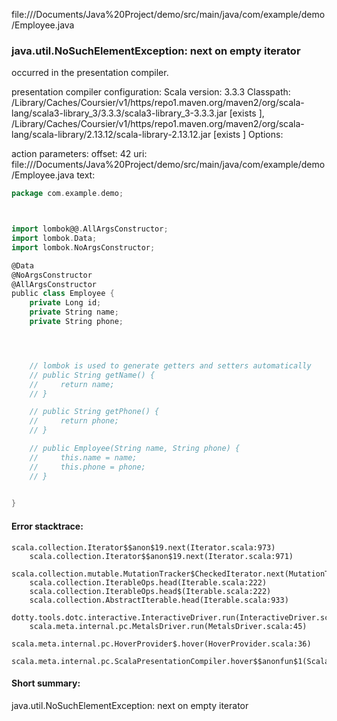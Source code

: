 file://<HOME>/Documents/Java%20Project/demo/src/main/java/com/example/demo/Employee.java
### java.util.NoSuchElementException: next on empty iterator

occurred in the presentation compiler.

presentation compiler configuration:
Scala version: 3.3.3
Classpath:
<HOME>/Library/Caches/Coursier/v1/https/repo1.maven.org/maven2/org/scala-lang/scala3-library_3/3.3.3/scala3-library_3-3.3.3.jar [exists ], <HOME>/Library/Caches/Coursier/v1/https/repo1.maven.org/maven2/org/scala-lang/scala-library/2.13.12/scala-library-2.13.12.jar [exists ]
Options:



action parameters:
offset: 42
uri: file://<HOME>/Documents/Java%20Project/demo/src/main/java/com/example/demo/Employee.java
text:
```scala
package com.example.demo;



import lombok@@.AllArgsConstructor;
import lombok.Data;
import lombok.NoArgsConstructor;

@Data
@NoArgsConstructor
@AllArgsConstructor
public class Employee {
    private Long id;
    private String name;
    private String phone;




    // lombok is used to generate getters and setters automatically
    // public String getName() {
    //     return name;
    // }

    // public String getPhone() {
    //     return phone;
    // }

    // public Employee(String name, String phone) {
    //     this.name = name;
    //     this.phone = phone;
    // }

    
}

```



#### Error stacktrace:

```
scala.collection.Iterator$$anon$19.next(Iterator.scala:973)
	scala.collection.Iterator$$anon$19.next(Iterator.scala:971)
	scala.collection.mutable.MutationTracker$CheckedIterator.next(MutationTracker.scala:76)
	scala.collection.IterableOps.head(Iterable.scala:222)
	scala.collection.IterableOps.head$(Iterable.scala:222)
	scala.collection.AbstractIterable.head(Iterable.scala:933)
	dotty.tools.dotc.interactive.InteractiveDriver.run(InteractiveDriver.scala:168)
	scala.meta.internal.pc.MetalsDriver.run(MetalsDriver.scala:45)
	scala.meta.internal.pc.HoverProvider$.hover(HoverProvider.scala:36)
	scala.meta.internal.pc.ScalaPresentationCompiler.hover$$anonfun$1(ScalaPresentationCompiler.scala:380)
```
#### Short summary: 

java.util.NoSuchElementException: next on empty iterator